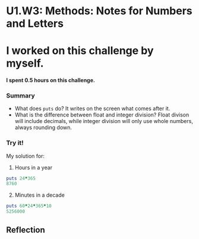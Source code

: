 # U1.W3: Methods: Notes for Numbers and Letters

# I worked on this challenge by myself.

#### I spent 0.5 hours on this challenge.


### Summary
- What does `puts` do?
It writes on the screen what comes after it.
- What is the difference between float and integer division?
Float divison will include decimals, while integer division will only use whole numbers, always rounding down.

### Try it!

My solution for:

1.  Hours in a year

```ruby
puts 24*365
8760
```

2. Minutes in a decade

```ruby
puts 60*24*365*10
5256000
```

## Reflection

<!-- Write your reflection here. Use the Reflection Guidelines for help framing your reflection.

https://github.com/Devbootcamp/phase-0-handbook/blob/master/coding-references/reflection-guidelines.md
 -->